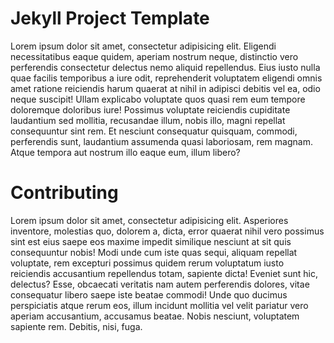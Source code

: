 Jekyll Project Template
===============

Lorem ipsum dolor sit amet, consectetur adipisicing elit. Eligendi necessitatibus eaque quidem, aperiam nostrum neque, distinctio vero perferendis consectetur delectus nemo aliquid repellendus. Eius iusto nulla quae facilis temporibus a iure odit, reprehenderit voluptatem eligendi omnis amet ratione reiciendis harum quaerat at nihil in adipisci debitis vel ea, odio neque suscipit! Ullam explicabo voluptate quos quasi rem eum tempore doloremque doloribus iure! Possimus voluptate reiciendis cupiditate laudantium sed mollitia, recusandae illum, nobis illo, magni repellat consequuntur sint rem. Et nesciunt consequatur quisquam, commodi, perferendis sunt, laudantium assumenda quasi laboriosam, rem magnam. Atque tempora aut nostrum illo eaque eum, illum libero?

# Contributing

Lorem ipsum dolor sit amet, consectetur adipisicing elit. Asperiores inventore, molestias quo, dolorem a, dicta, error quaerat nihil vero possimus sint est eius saepe eos maxime impedit similique nesciunt at sit quis consequuntur nobis! Modi unde cum iste quas sequi, aliquam repellat voluptate, rem excepturi possimus quidem rerum voluptatum iusto reiciendis accusantium repellendus totam, sapiente dicta! Eveniet sunt hic, delectus? Esse, obcaecati veritatis nam autem perferendis dolores, vitae consequatur libero saepe iste beatae commodi! Unde quo ducimus perspiciatis atque rerum eos, illum incidunt mollitia vel velit pariatur vero aperiam accusantium, accusamus beatae. Nobis nesciunt, voluptatem sapiente rem. Debitis, nisi, fuga.

